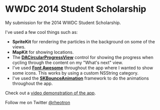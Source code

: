 # WWDC 2014 Student Scholarship

My submission for the 2014 WWDC Student Scholarship.

I've used a few cool things such as:

* **SpriteKit** for rendering the particles in the background on some of the views.
* **MapKit** for showing locations.
* The [**DACircularProgressView**](https://github.com/danielamitay/DACircularProgress) control for showing the progress when cycling through the content on my "What's next" view.
* I've used [**Font Awesome**](http://fontawesome.io) throughout the app where I wanted to show some icons. This works by using a custom NSString category.
* I've used the [**SKBounceAnimation**](https://github.com/khanlou/SKBounceAnimation) framework to do the animations throughout the app.
    
Check out a [video demonstration of the app](https://www.youtube.com/watch?v=lu_0gVWN8hA&feature=youtu.be).

Follow me on Twitter [@rheotron](http://www.twitter.com/rheotron)
